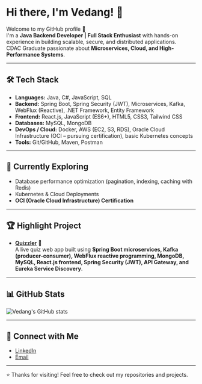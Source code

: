 # Hi there, I'm Vedang! 👋

Welcome to my GitHub profile 🚀  
I'm a **Java Backend Developer | Full Stack Enthusiast** with hands-on experience in building scalable, secure, and distributed applications.  
CDAC Graduate passionate about **Microservices, Cloud, and High-Performance Systems**.  

---

## 🛠 Tech Stack

- **Languages:** Java, C#, JavaScript, SQL  
- **Backend:** Spring Boot, Spring Security (JWT), Microservices, Kafka, WebFlux (Reactive), .NET Framework, Entity Framework  
- **Frontend:** React.js, JavaScript (ES6+), HTML5, CSS3, Tailwind CSS  
- **Databases:** MySQL, MongoDB  
- **DevOps / Cloud:** Docker, AWS (EC2, S3, RDS), Oracle Cloud Infrastructure (OCI – pursuing certification), basic Kubernetes concepts  
- **Tools:** Git/GitHub, Maven, Postman  

---

## 🌱 Currently Exploring
- Database performance optimization (pagination, indexing, caching with Redis)  
- Kubernetes & Cloud Deployments  
- **OCI (Oracle Cloud Infrastructure) Certification**  

---

## 🏆 Highlight Project

- **[Quizzler](https://github.com/YourRepoLinkHere)** 🎯  
  A live quiz web app built using **Spring Boot microservices, Kafka (producer-consumer), WebFlux reactive programming, MongoDB, MySQL, React.js frontend, Spring Security (JWT), API Gateway, and Eureka Service Discovery**.  

---

## 📊 GitHub Stats
![Vedang's GitHub stats](https://github-readme-stats.vercel.app/api?username=vedangHinge&show_icons=true&theme=radical)

---

## 🔗 Connect with Me
- [LinkedIn](linkedin.com/in/vedang-hinge-53b787376)  
- [Email](iacsdvedang@gmail.com)  

---

⭐ Thanks for visiting! Feel free to check out my repositories and projects.  
